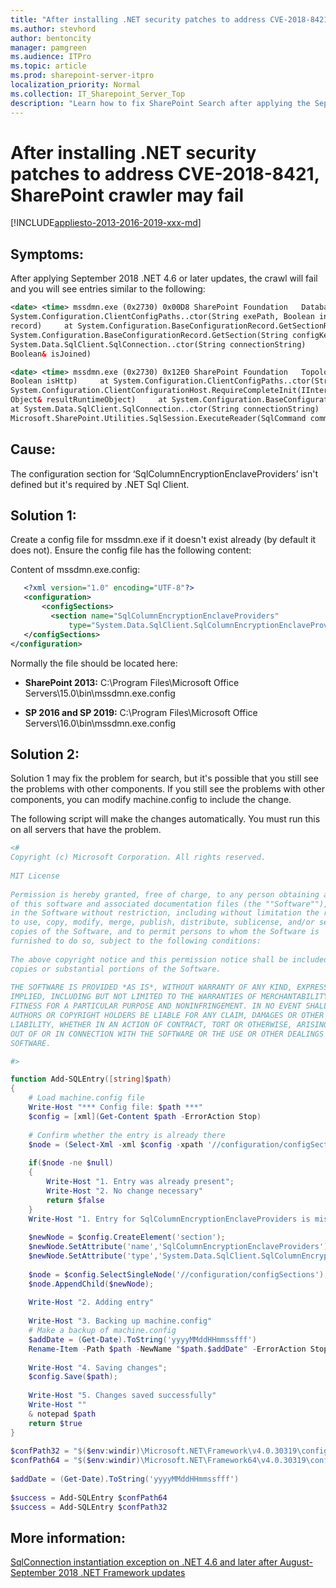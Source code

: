 ```yaml
---
title: "After installing .NET security patches to address CVE-2018-8421, SharePoint crawler may fail"
ms.author: stevhord
author: bentoncity
manager: pamgreen
ms.audience: ITPro
ms.topic: article
ms.prod: sharepoint-server-itpro
localization_priority: Normal
ms.collection: IT_Sharepoint_Server_Top
description: "Learn how to fix SharePoint Search after applying the September 2018 .NET 4.6 or later updates and the crawl fails."
---
```


# After installing .NET security patches to address CVE-2018-8421, SharePoint crawler may fail

[!INCLUDE[appliesto-2013-2016-2019-xxx-md](../includes/appliesto-2013-2016-2019-xxx-md.md)]

## Symptoms:

After applying September 2018 .NET 4.6 or later updates, the crawl will fail and you will see entries similar to the following:

```xml
<date> <time> mssdmn.exe (0x2730) 0x00D8 SharePoint Foundation   Database     fa45   High      System.TypeInitializationException: The type initializer for 'System.Data.SqlClient.SqlConnection' threw an exception. ---> System.IO.FileNotFoundException: C:\Program Files\Microsoft Office Servers\16.0\bin\mssdmn.exe     at System.Diagnostics.FileVersionInfo.GetVersionInfo(String fileName)     at System.Configuration.ClientConfigPaths.SetNamesAndVersion(String applicationFilename, Assembly exeAssembly, Boolean isHttp)     at 
System.Configuration.ClientConfigPaths..ctor(String exePath, Boolean includeUserConfig)     at System.Configuration.ClientConfigPaths.GetPaths(String exePath, Boolean includeUserConfig)     at System.Configuration.ClientConfigurationHost.RequireCompleteInit(IInternalConfigRecord 
record)     at System.Configuration.BaseConfigurationRecord.GetSectionRecursive(String configKey, Boolean getLkg, Boolean checkPermission, Boolean getRuntimeObject, Boolean requestIsHere, Object& result, Object& resultRuntimeObject)     at 
System.Configuration.BaseConfigurationRecord.GetSection(String configKey)     at System.Configuration.ConfigurationManager.GetSection(String sectionName)     at System.Data.SqlClient.SqlConnection..cctor()     --- End of inner exception stack trace ---     at 
System.Data.SqlClient.SqlConnection..ctor(String connectionString)     at Microsoft.SharePoint.Utilities.SqlSession.OpenConnection()     at Microsoft.SharePoint.Administration.SPConfigurationDatabase.get_Local()     at Microsoft.SharePoint.Administration.SPFarm.FindLocal(SPFarm& farm, 
Boolean& isJoined)
```
```xml
<date> <time> mssdmn.exe (0x2730) 0x12E0 SharePoint Foundation   Topology     88bl   Monitorable  An exception occured while trying to acquire the local farm: System.TypeInitializationException: The type initializer for 'System.Data.SqlClient.SqlConnection' threw an exception. ---> System.IO.FileNotFoundException: C:\Program Files\Microsoft Office Servers\16.0\bin\mssdmn.exe     at System.Diagnostics.FileVersionInfo.GetVersionInfo(String fileName)     at System.Configuration.ClientConfigPaths.SetNamesAndVersion(String applicationFilename, Assembly exeAssembly, 
Boolean isHttp)     at System.Configuration.ClientConfigPaths..ctor(String exePath, Boolean includeUserConfig)     at System.Configuration.ClientConfigPaths.GetPaths(String exePath, Boolean includeUserConfig)     at 
System.Configuration.ClientConfigurationHost.RequireCompleteInit(IInternalConfigRecord record)     at System.Configuration.BaseConfigurationRecord.GetSectionRecursive(String configKey, Boolean getLkg, Boolean checkPermission, Boolean getRuntimeObject, Boolean requestIsHere, Object& result, 
Object& resultRuntimeObject)     at System.Configuration.BaseConfigurationRecord.GetSection(String configKey)     at System.Configuration.ConfigurationManager.GetSection(String sectionName)     at System.Data.SqlClient.SqlConnection..cctor()     --- End of inner exception stack trace ---     
at System.Data.SqlClient.SqlConnection..ctor(String connectionString)     at Microsoft.SharePoint.Utilities.SqlSession.OpenConnection()     at Microsoft.SharePoint.Administration.SPConfigurationDatabase.get_Local()     at 
Microsoft.SharePoint.Utilities.SqlSession.ExecuteReader(SqlCommand command, CommandBehavior behavior, SqlQueryData monitoringData, Boolean retryForDeadLock)     at Microsoft.SharePoint.Utilities.SqlSession.ExecuteReader(SqlCommand command, Boolean retryForDeadLock)     at Microsoft.SharePoint.Utilities.SqlSession.ExecuteReader(SqlCommand command)     at Microsoft.SharePoint.Upgrade.SPDatabaseSequence.GetVersion(SPDatabase database, Guid id, Version defaultVersion, SqlSession session, SPDatabaseSequence sequence)     at Microsoft.SharePoint.Upgrade.SPDatabaseSequence.get_SchemaVersion()     at Microsoft.SharePoint.Upgrade.SPSequence.get_IsBackwardsCompatible()     at Microsoft.SharePoint.Upgrade.SPUpgradeSession.IsBackwardsCompatible(Object o, Boolean bRecurse)
```

## Cause:

The configuration section for ‘SqlColumnEncryptionEnclaveProviders’ isn't defined but it's required by .NET Sql Client.

## Solution 1:

Create a config file for mssdmn.exe if it doesn't exist already (by default it does not). Ensure the config file has the following content:

Content of mssdmn.exe.config:

```xml
   <?xml version="1.0" encoding="UTF-8"?>
   <configuration>
       <configSections>
         <section name="SqlColumnEncryptionEnclaveProviders" 
             type="System.Data.SqlClient.SqlColumnEncryptionEnclaveProviderConfigurationSection, System.Data, Version=4.0.0.0, Culture=neutral, PublicKeyToken=b77a5c561934e089" /> 
   </configSections>
</configuration>
```

Normally the file should be located here:

- **SharePoint 2013:** C:\Program Files\Microsoft Office Servers\15.0\bin\mssdmn.exe.config

- **SP 2016 and SP 2019:** C:\Program Files\Microsoft Office Servers\16.0\bin\mssdmn.exe.config

## Solution 2:

Solution 1 may fix the problem for search, but it's possible that you still see the problems with other components. If you still see the problems with other components, you can modify machine.config to include the change.

The following script will make the changes automatically. You must run this on all servers that have the problem.

```powershell
<#
Copyright (c) Microsoft Corporation. All rights reserved.
 
MIT License
 
Permission is hereby granted, free of charge, to any person obtaining a copy
of this software and associated documentation files (the ""Software""), to deal
in the Software without restriction, including without limitation the rights
to use, copy, modify, merge, publish, distribute, sublicense, and/or sell
copies of the Software, and to permit persons to whom the Software is
furnished to do so, subject to the following conditions:
 
The above copyright notice and this permission notice shall be included in all
copies or substantial portions of the Software.
 
THE SOFTWARE IS PROVIDED *AS IS*, WITHOUT WARRANTY OF ANY KIND, EXPRESS OR
IMPLIED, INCLUDING BUT NOT LIMITED TO THE WARRANTIES OF MERCHANTABILITY,
FITNESS FOR A PARTICULAR PURPOSE AND NONINFRINGEMENT. IN NO EVENT SHALL THE
AUTHORS OR COPYRIGHT HOLDERS BE LIABLE FOR ANY CLAIM, DAMAGES OR OTHER
LIABILITY, WHETHER IN AN ACTION OF CONTRACT, TORT OR OTHERWISE, ARISING FROM,
OUT OF OR IN CONNECTION WITH THE SOFTWARE OR THE USE OR OTHER DEALINGS IN THE
SOFTWARE.

#>

function Add-SQLEntry([string]$path)
{
    # Load machine.config file
    Write-Host "*** Config file: $path ***"
    $config = [xml](Get-Content $path -ErrorAction Stop)
 
    # Confirm whether the entry is already there
    $node = (Select-Xml -xml $config -xpath '//configuration/configSections/section[@name="SqlColumnEncryptionEnclaveProviders"]');
 
    if($node -ne $null)
    {
        Write-Host "1. Entry was already present";
        Write-Host "2. No change necessary"
        return $false
    }
    Write-Host "1. Entry for SqlColumnEncryptionEnclaveProviders is missing";
 
    $newNode = $config.CreateElement('section');
    $newNode.SetAttribute('name','SqlColumnEncryptionEnclaveProviders');
    $newNode.SetAttribute('type','System.Data.SqlClient.SqlColumnEncryptionEnclaveProviderConfigurationSection, System.Data, Version=4.0.0.0, Culture=neutral, PublicKeyToken=b77a5c561934e089');
    
    $node = $config.SelectSingleNode('//configuration/configSections');
    $node.AppendChild($newNode);
 
    Write-Host "2. Adding entry"
 
    Write-Host "3. Backing up machine.config"
    # Make a backup of machine.config
    $addDate = (Get-Date).ToString('yyyyMMddHHmmssfff')
    Rename-Item -Path $path -NewName "$path.$addDate" -ErrorAction Stop
 
    Write-Host "4. Saving changes";
    $config.Save($path);
 
    Write-Host "5. Changes saved successfully"
    Write-Host ""
    & notepad $path
    return $true
}
 
$confPath32 = "$($env:windir)\Microsoft.NET\Framework\v4.0.30319\config\machine.config";
$confPath64 = "$($env:windir)\Microsoft.NET\Framework64\v4.0.30319\config\machine.config";
 
$addDate = (Get-Date).ToString('yyyyMMddHHmmssfff')
 
$success = Add-SQLEntry $confPath64
$success = Add-SQLEntry $confPath32
```
## More information:

[SqlConnection instantiation exception on .NET 4.6 and later after August-September 2018 .NET Framework updates](https://support.microsoft.com/en-us/help/4470809/sqlconnection-install-throws-error-dot-net-4-6-after-recent-net-update)
